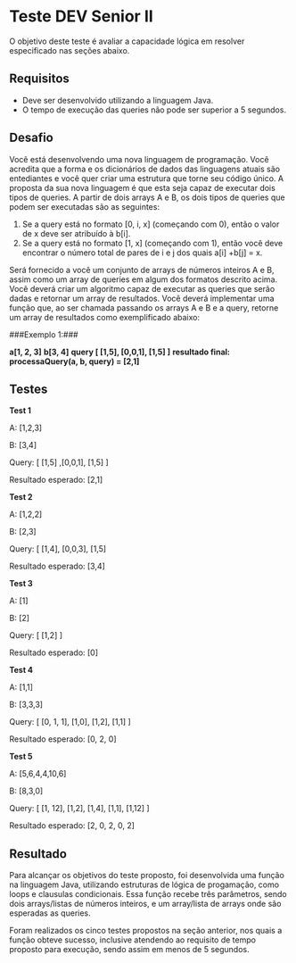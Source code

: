 # Teste DEV Senior II #

O objetivo deste teste é avaliar a capacidade lógica em resolver especificado nas seções abaixo.

##  Requisitos ##

* Deve ser desenvolvido utilizando a linguagem Java.
* O tempo de execução das queries não pode ser superior a 5 segundos.

## Desafio ##

  Você está desenvolvendo uma nova linguagem de programação. Você acredita que a forma e os dicionários de dados das linguagens atuais são entediantes e
você quer criar uma estrutura que torne seu código único. A proposta da sua nova linguagem é que esta seja capaz de executar dois tipos de queries. A partir
de dois arrays A e B, os dois tipos de queries que podem ser executadas são as seguintes:
  
  1) Se a query está no formato [0, i, x] (começando com 0), então o valor de x deve ser atribuído à b[i].
  2) Se a query está no formato [1, x] (começando com 1), então você deve encontrar o número total de pares de i e j dos quais a[i] +b[j] = x.

  Será fornecido a você um conjunto de arrays de números inteiros A e B, assim como um array de queries em algum dos formatos descrito acima. 
Você deverá criar um algoritmo capaz de executar as queries que serão dadas e retornar um array de resultados. Você deverá implementar uma função que, ao ser 
chamada passando os arrays A e B e a query, retorne um array de resultados como exemplificado abaixo:

###Exemplo 1:###

  **a[1, 2, 3]**
  **b[3, 4]**
  **query [ [1,5], [0,0,1], [1,5] ]**
  **resultado final: processaQuery(a, b, query) = [2,1]**

##  Testes ##

  **Test 1**
  
  A: [1,2,3]
  
  B: [3,4]
  
  Query: [ [1,5] ,[0,0,1], [1,5] ]
  
  Resultado esperado: [2,1]
  
  **Test 2**
  
  A: [1,2,2]
  
  B: [2,3]
  
  Query: [ [1,4], [0,0,3], [1,5]
  
  Resultado esperado: [3,4]
  
  **Test 3**
  
  A: [1]
  
  B: [2]
  
  Query: [ [1,2] ]
  
  Resultado esperado: [0]
  
  **Test 4**
  
  A: [1,1]
  
  B: [3,3,3]
  
  Query: [ [0, 1, 1], [1,0], [1,2], [1,1] ]
  
  Resultado esperado: [0, 2, 0]
  
  **Test 5**
  
  A: [5,6,4,4,10,6]
  
  B: [8,3,0]
  
  Query: [ [1, 12], [1,2], [1,4], [1,1], [1,12] ]
  
  Resultado esperado: [2, 0, 2, 0, 2]


## Resultado ##

  Para alcançar os objetivos do teste proposto, foi desenvolvida uma função na linguagem Java, utilizando estruturas de lógica de progamação, como loops e clausulas condicionais.
Essa função recebe três parâmetros, sendo dois arrays/listas de números inteiros, e um array/lista de arrays onde são esperadas as queries.

  Foram realizados os cinco testes propostos na seção anterior, nos quais a função obteve sucesso, inclusive atendendo ao requisito de tempo proposto para execução, sendo assim em menos de 5 segundos.
